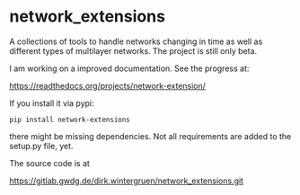 # network_extensions


A collections of tools to handle networks changing in time as well as different types of multilayer networks.
The project is still only beta. 

I am working on a improved documentation. See the progress at:


https://readthedocs.org/projects/network-extension/

If you install it via pypi:

    pip install network-extensions

there might be missing dependencies. Not all requirements are added to the setup.py file, yet.

The source code is at 

https://gitlab.gwdg.de/dirk.wintergruen/network_extensions.git


